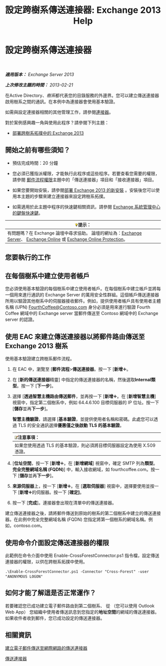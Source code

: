 ﻿---
title: '設定跨樹系傳送連接器: Exchange 2013 Help'
TOCTitle: 設定跨樹系傳送連接器
ms:assetid: 7840d172-071e-4f13-9379-2fe1eee1a7cc
ms:mtpsurl: https://technet.microsoft.com/zh-tw/library/JJ945053(v=EXCHG.150)
ms:contentKeyID: 52062553
ms.date: 05/21/2018
mtps_version: v=EXCHG.150
ms.translationtype: MT
---

# 設定跨樹系傳送連接器

 

_**適用版本：** Exchange Server 2013_

_**上次修改主題的時間：** 2013-02-21_

在Active Directory、*樹系*都代表您的目錄服務的外邊界。您可以建立傳送連接器啟用樹系之間的通訊。在本例中為連接器會使用基本驗證。

如需與設定連接器相關的其他管理工作，請參閱[連接器](connectors-exchange-2013-help.md)。

對於案例感興趣一角與使用此程序？請參閱下列主題：

  - [部署跨樹系拓撲中的 Exchange 2013](deploy-exchange-2013-in-a-cross-forest-topology-exchange-2013-help.md)

## 開始之前有哪些須知？

  - 預估完成時間：20 分鐘

  - 您必須已獲指派權限，才能執行此程序或這些程序。若要查看您需要的權限，請參閱 [郵件流程權限](mail-flow-permissions-exchange-2013-help.md)主題中的「傳送連接器」項目和「接收連接器」項目。

  - 如果您要開始安裝，請參閱[部署 Exchange 2013 的新安裝](deploy-a-new-installation-of-exchange-2013-exchange-2013-help.md) 。安裝後您可以使用本主題的步驟來建立連接器來設定跨樹系拓撲。

  - 如需適用於此主題中程序的快速鍵相關資訊，請參閱 [Exchange 系統管理中心的鍵盤快速鍵](keyboard-shortcuts-in-the-exchange-admin-center-exchange-online-protection-help.md)。

<table>
<thead>
<tr class="header">
<th><img src="images/Bb124558.tip(EXCHG.150).gif" title="提示" alt="提示" />提示：</th>
</tr>
</thead>
<tbody>
<tr class="odd">
<td>有問題嗎？在 Exchange 論壇中尋求協助。 論壇的網址為：<a href="https://go.microsoft.com/fwlink/p/?linkid=60612">Exchange Server</a>、 <a href="https://go.microsoft.com/fwlink/p/?linkid=267542">Exchange Online</a> 或 <a href="https://go.microsoft.com/fwlink/p/?linkid=285351">Exchange Online Protection</a>。</td>
</tr>
</tbody>
</table>


## 您要執行的工作

## 在每個樹系中建立使用者帳戶

您必須使用基本驗證的每個樹系中建立使用者帳戶。在每個樹系中建立帳戶並將每一個用來進行通訊的 Exchange Server 的萬用安全性群組。這個帳戶傳送連接器所用以驗證其他樹系中的伺服器接收郵件。例如，提供使用者帳戶具有使用者主體名稱 (UPN) FourthCoffee@Contoso.com 身分必須是用來進行驗證 Fourth Coffee 網域中的 Exchange server 當郵件傳送至 Contoso 網域中的 Exchange server 的認證。

## 使用 EAC 來建立傳送連接器以將郵件路由傳送至 Exchange 2013 樹系

使用基本驗證建立跨樹系郵件流程。

1.  在 EAC 中，瀏覽至 \[**郵件流程**\>**傳送連接器**。按一下 \[**新增**![加入圖示](images/JJ218640.c1e75329-d6d7-4073-a27d-498590bbb558(EXCHG.150).gif "加入圖示")。

2.  在 \[**新的傳送連接器**精靈\] 中指定的傳送連接器的名稱，然後選取**Internal類型**。按一下 \[**下一步**\]。

3.  選擇 \[**透過智慧主機路由傳送郵件**，並再按一下 \[**新增**![加入圖示](images/JJ218640.c1e75329-d6d7-4073-a27d-498590bbb558(EXCHG.150).gif "加入圖示")。在 \[**新增智慧主機**\] 視窗中，指定第二個樹系中，例如 64.4.6.100 目標伺服器的 IP 位址。按一下 \[**儲存**並再**下一步**\]。
    
    **智慧主機驗證**，請選擇 \[**基本驗證**，並提供使用者名稱和密碼。此處您可以透過 TLS 的安全通訊選擇**優惠僅之後啟動 TLS 的基本驗證**。
    
    <table>
    <thead>
    <tr class="header">
    <th><img src="images/Bb124558.note(EXCHG.150).gif" title="注意事項" alt="注意事項" />注意事項：</th>
    </tr>
    </thead>
    <tbody>
    <tr class="odd">
    <td>如果您使用透過 TLS 的基本驗證，則必須將目標伺服器設定為使用 X.509 憑證。</td>
    </tr>
    </tbody>
    </table>


4.  \[**位址空間**，按一下 \[**新增**![加入圖示](images/JJ218640.c1e75329-d6d7-4073-a27d-498590bbb558(EXCHG.150).gif "加入圖示")。在 \[**新增網域**\] 視窗中，確定 SMTP 列為**類型**。**完全完整網域名稱 (FQDN)**\] 中，輸入接收網域，如 fourthcoffee.com。按一下 \[**儲存**並再**下一步**\]。

5.  **來源伺服器**上，按一下 \[**新增**![加入圖示](images/JJ218640.c1e75329-d6d7-4073-a27d-498590bbb558(EXCHG.150).gif "加入圖示")。在 \[**選取伺服器**\] 視窗中，選擇要使用並按一下 \[**新增**![加入圖示](images/JJ218640.c1e75329-d6d7-4073-a27d-498590bbb558(EXCHG.150).gif "加入圖示")的伺服器。按一下 \[**確定\]**。

6.  按一下 \[**完成**\]。連接器會出現在清單中的傳送連接器。

建立傳送連接器之後，請將郵件傳送到原始的樹系的第二個樹系中建立的傳送連接器。在此例中完全完整網域名稱 (FQDN) 您指定將第一個樹系的網域名稱。例如，contoso.com。

## 使用命令介面設定傳送連接器的權限

此範例在命令介面中使用 Enable-CrossForestConnector.ps1 指令檔，設定傳送連接器的權限，以供在跨樹系拓撲中使用。

    .\Enable-CrossForestConnector.ps1 -Connector "Cross-Forest" -user "ANONYMOUS LOGON"

## 如何才能了解這是否正常運作？

若要確認您已成功建立電子郵件路由到第二個樹系、 從 （您可以使用 Outlook Web App） 您組織中使用者傳送訊息到您指定的**地址空間**的網域的傳送連接器。如果收件者收到郵件，您已成功設定的傳送連接器。

## 相關資訊

[建立電子郵件傳送至網際網路的傳送連接器](create-a-send-connector-for-email-sent-to-the-internet-exchange-2013-help.md)

[傳送連接器](send-connectors-exchange-2013-help.md)

